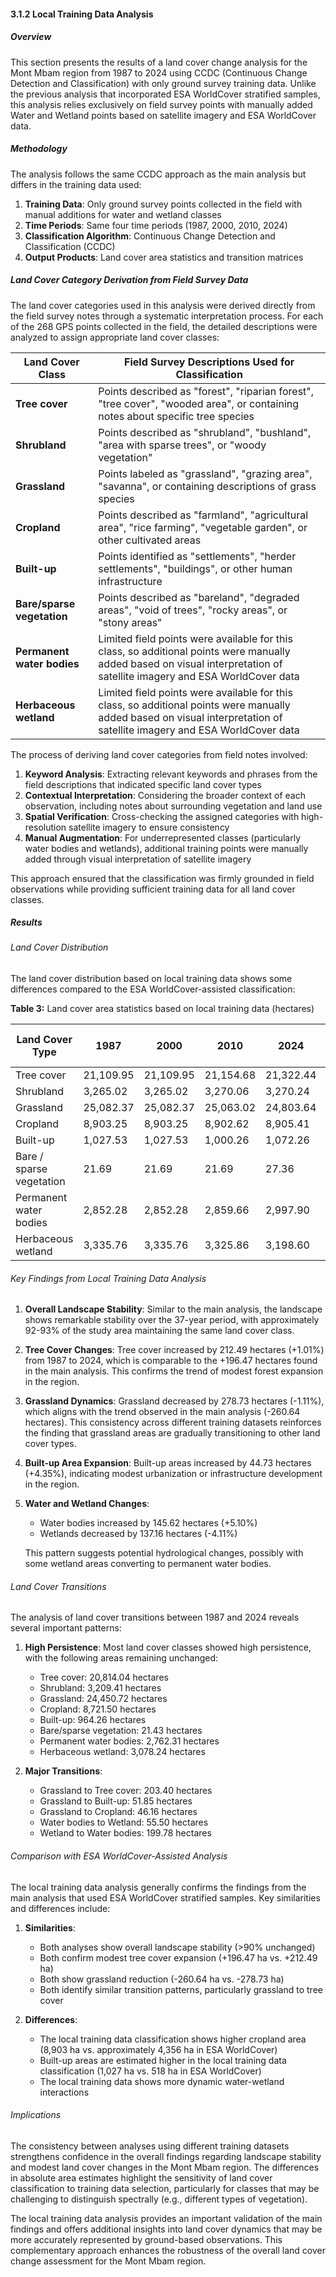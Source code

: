 #### 3.1.2 Local Training Data Analysis

##### Overview

This section presents the results of a land cover change analysis for the Mont Mbam region from 1987 to 2024 using CCDC (Continuous Change Detection and Classification) with only ground survey training data. Unlike the previous analysis that incorporated ESA WorldCover stratified samples, this analysis relies exclusively on field survey points with manually added Water and Wetland points based on satellite imagery and ESA WorldCover data.

##### Methodology

The analysis follows the same CCDC approach as the main analysis but differs in the training data used:

1. **Training Data**: Only ground survey points collected in the field with manual additions for water and wetland classes
2. **Time Periods**: Same four time periods (1987, 2000, 2010, 2024)
3. **Classification Algorithm**: Continuous Change Detection and Classification (CCDC)
4. **Output Products**: Land cover area statistics and transition matrices

##### Land Cover Category Derivation from Field Survey Data

The land cover categories used in this analysis were derived directly from the field survey notes through a systematic interpretation process. For each of the 268 GPS points collected in the field, the detailed descriptions were analyzed to assign appropriate land cover classes:

| Land Cover Class | Field Survey Descriptions Used for Classification |
|------------------|---------------------------------------------------|
| **Tree cover** | Points described as "forest", "riparian forest", "tree cover", "wooded area", or containing notes about specific tree species |
| **Shrubland** | Points described as "shrubland", "bushland", "area with sparse trees", or "woody vegetation" |
| **Grassland** | Points labeled as "grassland", "grazing area", "savanna", or containing descriptions of grass species |
| **Cropland** | Points described as "farmland", "agricultural area", "rice farming", "vegetable garden", or other cultivated areas |
| **Built-up** | Points identified as "settlements", "herder settlements", "buildings", or other human infrastructure |
| **Bare/sparse vegetation** | Points described as "bareland", "degraded areas", "void of trees", "rocky areas", or "stony areas" |
| **Permanent water bodies** | Limited field points were available for this class, so additional points were manually added based on visual interpretation of satellite imagery and ESA WorldCover data |
| **Herbaceous wetland** | Limited field points were available for this class, so additional points were manually added based on visual interpretation of satellite imagery and ESA WorldCover data |

The process of deriving land cover categories from field notes involved:

1. **Keyword Analysis**: Extracting relevant keywords and phrases from the field descriptions that indicated specific land cover types
2. **Contextual Interpretation**: Considering the broader context of each observation, including notes about surrounding vegetation and land use
3. **Spatial Verification**: Cross-checking the assigned categories with high-resolution satellite imagery to ensure consistency
4. **Manual Augmentation**: For underrepresented classes (particularly water bodies and wetlands), additional training points were manually added through visual interpretation of satellite imagery

This approach ensured that the classification was firmly grounded in field observations while providing sufficient training data for all land cover classes.

##### Results

###### Land Cover Distribution

The land cover distribution based on local training data shows some differences compared to the ESA WorldCover-assisted classification:

**Table 3:** Land cover area statistics based on local training data (hectares)

| Land Cover Type | 1987 | 2000 | 2010 | 2024 | Change (1987-2024) | % Change |
|-----------------|------|------|------|------|-------------------|----------|
| Tree cover | 21,109.95 | 21,109.95 | 21,154.68 | 21,322.44 | +212.49 | +1.01% |
| Shrubland | 3,265.02 | 3,265.02 | 3,270.06 | 3,270.24 | +5.22 | +0.16% |
| Grassland | 25,082.37 | 25,082.37 | 25,063.02 | 24,803.64 | -278.73 | -1.11% |
| Cropland | 8,903.25 | 8,903.25 | 8,902.62 | 8,905.41 | +2.16 | +0.02% |
| Built-up | 1,027.53 | 1,027.53 | 1,000.26 | 1,072.26 | +44.73 | +4.35% |
| Bare / sparse vegetation | 21.69 | 21.69 | 21.69 | 27.36 | +5.67 | +26.14% |
| Permanent water bodies | 2,852.28 | 2,852.28 | 2,859.66 | 2,997.90 | +145.62 | +5.10% |
| Herbaceous wetland | 3,335.76 | 3,335.76 | 3,325.86 | 3,198.60 | -137.16 | -4.11% |

###### Key Findings from Local Training Data Analysis

1. **Overall Landscape Stability**: Similar to the main analysis, the landscape shows remarkable stability over the 37-year period, with approximately 92-93% of the study area maintaining the same land cover class.

2. **Tree Cover Changes**: Tree cover increased by 212.49 hectares (+1.01%) from 1987 to 2024, which is comparable to the +196.47 hectares found in the main analysis. This confirms the trend of modest forest expansion in the region.

3. **Grassland Dynamics**: Grassland decreased by 278.73 hectares (-1.11%), which aligns with the trend observed in the main analysis (-260.64 hectares). This consistency across different training datasets reinforces the finding that grassland areas are gradually transitioning to other land cover types.

4. **Built-up Area Expansion**: Built-up areas increased by 44.73 hectares (+4.35%), indicating modest urbanization or infrastructure development in the region.

5. **Water and Wetland Changes**: 
   - Water bodies increased by 145.62 hectares (+5.10%)
   - Wetlands decreased by 137.16 hectares (-4.11%)
   
   This pattern suggests potential hydrological changes, possibly with some wetland areas converting to permanent water bodies.

###### Land Cover Transitions

The analysis of land cover transitions between 1987 and 2024 reveals several important patterns:

1. **High Persistence**: Most land cover classes showed high persistence, with the following areas remaining unchanged:
   - Tree cover: 20,814.04 hectares
   - Shrubland: 3,209.41 hectares
   - Grassland: 24,450.72 hectares
   - Cropland: 8,721.50 hectares
   - Built-up: 964.26 hectares
   - Bare/sparse vegetation: 21.43 hectares
   - Permanent water bodies: 2,762.31 hectares
   - Herbaceous wetland: 3,078.24 hectares

2. **Major Transitions**:
   - Grassland to Tree cover: 203.40 hectares
   - Grassland to Built-up: 51.85 hectares
   - Grassland to Cropland: 46.16 hectares
   - Water bodies to Wetland: 55.50 hectares
   - Wetland to Water bodies: 199.78 hectares

###### Comparison with ESA WorldCover-Assisted Analysis

The local training data analysis generally confirms the findings from the main analysis that used ESA WorldCover stratified samples. Key similarities and differences include:

1. **Similarities**:
   - Both analyses show overall landscape stability (>90% unchanged)
   - Both confirm modest tree cover expansion (+196.47 ha vs. +212.49 ha)
   - Both show grassland reduction (-260.64 ha vs. -278.73 ha)
   - Both identify similar transition patterns, particularly grassland to tree cover

2. **Differences**:
   - The local training data classification shows higher cropland area (8,903 ha vs. approximately 4,356 ha in ESA WorldCover)
   - Built-up areas are estimated higher in the local training data classification (1,027 ha vs. 518 ha in ESA WorldCover)
   - The local training data shows more dynamic water-wetland interactions

###### Implications

The consistency between analyses using different training datasets strengthens confidence in the overall findings regarding landscape stability and modest land cover changes in the Mont Mbam region. The differences in absolute area estimates highlight the sensitivity of land cover classification to training data selection, particularly for classes that may be challenging to distinguish spectrally (e.g., different types of vegetation).

The local training data analysis provides an important validation of the main findings and offers additional insights into land cover dynamics that may be more accurately represented by ground-based observations. This complementary approach enhances the robustness of the overall land cover change assessment for the Mont Mbam region.
